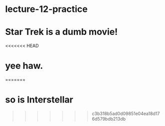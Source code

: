 # lecture-12-practice

# Star Trek is a dumb movie!

<<<<<<< HEAD
# yee haw.
=======
# so is Interstellar

>>>>>>> c3b318b5ad0d09851e04ea18d176d579bdb213db
